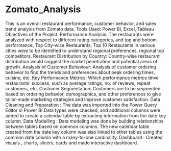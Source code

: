 # Zomato_Analysis
This is an overall restaurant performance, customer behavior, and sales trend analysis from Zomato data. Tools Used: Power BI, Excel, Tableau Objectives of the Project: Performance Analysis: The restaurants were analyzed with respect to different rating categories, and top and bottom performance, Top City-wise Restaurants, Top 10 Restaurants in various cities were to be identified to understand regional preferences, regional top competitors.
Restaurant Distribution by Country: Country-wise restaurant distribution would suggest the market penetration and potential areas of growth.
Analysis of Customer Behaviour: Analysis of customer ordering behavior to find the trends and preferences about peak ordering times, cuisine, etc.
Key Performance Metrics: Which performance metrics drive restaurants' success, such as average ratings, no. of reviews, repeat customers, etc.
Customer Segmentation: Customers are to be segmented based on ordering behavior, demographics, and other preferences to give tailor-made marketing strategies and improve customer satisfaction.
Data Cleaning and Preparation : The data was imported into the Power Query Editor in Power BI.Data types were checked, and additional columns were added to create a calendar table by extracting information from the date key column.
Data Modelling : Data modeling was done by building relationships between tables based on common columns. The new calendar table created from the date key column was also linked to other tables using the common date column with a many-to-one cardinality.
Dashboard : Created visuals , charts, slicers, cards and made interactive dashboard.
